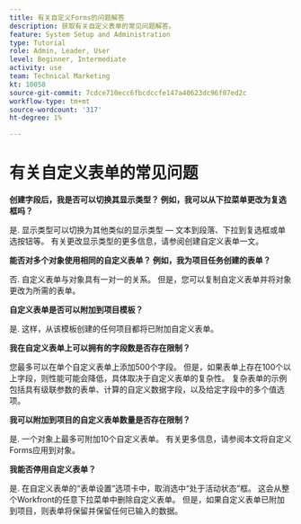 ```yaml
---
title: 有关自定义Forms的问题解答
description: 获取有关自定义表单的常见问题解答。
feature: System Setup and Administration
type: Tutorial
role: Admin, Leader, User
level: Beginner, Intermediate
activity: use
team: Technical Marketing
kt: 10058
source-git-commit: 7cdce710ecc6fbcdccfe147a40623dc96f07ed2c
workflow-type: tm+mt
source-wordcount: '317'
ht-degree: 1%

---
```


# 有关自定义表单的常见问题

**创建字段后，我是否可以切换其显示类型？ 例如，我可以从下拉菜单更改为复选框吗？**

是. 显示类型可以切换为其他类似的显示类型 — 文本到段落、下拉到复选框或单选按钮等。 有关更改显示类型的更多信息，请参阅创建自定义表单一文。


**能否对多个对象使用相同的自定义表单？ 例如，我为项目任务创建的表单？**

否. 自定义表单与对象具有一对一的关系。 但是，您可以复制自定义表单并将对象更改为所需的表单。


**自定义表单是否可以附加到项目模板？**

是. 这样，从该模板创建的任何项目都将已附加自定义表单。


**我在自定义表单上可以拥有的字段数是否存在限制？**

您最多可以在单个自定义表单上添加500个字段。 但是，如果表单上存在100个以上字段，则性能可能会降低，具体取决于自定义表单的复杂性。 复杂表单的示例包括具有级联参数的表单、计算的自定义数据字段，以及给定字段中的多个值选项。


**我可以附加到项目的自定义表单数量是否存在限制？**

是. 一个对象上最多可附加10个自定义表单。 有关更多信息，请参阅本文将自定义Forms应用到对象。


**我能否停用自定义表单？**

是. 在自定义表单的“表单设置”选项卡中，取消选中“处于活动状态”框。 这会从整个Workfront的任意下拉菜单中删除自定义表单。 但是，如果自定义表单已附加到项目，则表单将保留并保留任何已输入的数据。